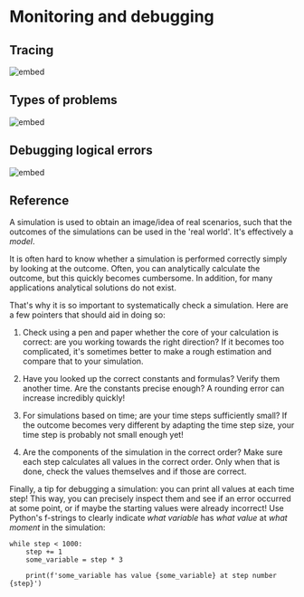 # Monitoring and debugging

## Tracing
![embed](https://api.eu.kaltura.com/p/120/sp/12000/embedIframeJs/uiconf_id/23449960/partner_id/120?iframeembed=true&playerId=kaltura_player&entry_id=0_2t4s71kc&flashvars[streamerType]=auto&amp;flashvars[localizationCode]=en_US&amp;flashvars[leadWithHTML5]=true&amp;flashvars[sideBarContainer.plugin]=true&amp;flashvars[sideBarContainer.position]=left&amp;flashvars[sideBarContainer.clickToClose]=true&amp;flashvars[chapters.plugin]=true&amp;flashvars[chapters.layout]=vertical&amp;flashvars[chapters.thumbnailRotator]=false&amp;flashvars[streamSelector.plugin]=true&amp;flashvars[EmbedPlayer.SpinnerTarget]=videoHolder&amp;flashvars[dualScreen.plugin]=true&amp;flashvars[hotspots.plugin]=1&amp;flashvars[Kaltura.addCrossoriginToIframe]=true&amp;&wid=0_0o42rvpp)

## Types of problems
![embed](https://api.eu.kaltura.com/p/120/sp/12000/embedIframeJs/uiconf_id/23449960/partner_id/120?iframeembed=true&playerId=kaltura_player&entry_id=0_54dfwez2&flashvars[streamerType]=auto&amp;flashvars[localizationCode]=en_US&amp;flashvars[leadWithHTML5]=true&amp;flashvars[sideBarContainer.plugin]=true&amp;flashvars[sideBarContainer.position]=left&amp;flashvars[sideBarContainer.clickToClose]=true&amp;flashvars[chapters.plugin]=true&amp;flashvars[chapters.layout]=vertical&amp;flashvars[chapters.thumbnailRotator]=false&amp;flashvars[streamSelector.plugin]=true&amp;flashvars[EmbedPlayer.SpinnerTarget]=videoHolder&amp;flashvars[dualScreen.plugin]=true&amp;flashvars[hotspots.plugin]=1&amp;flashvars[Kaltura.addCrossoriginToIframe]=true&amp;&wid=0_qcmb1jeu)

## Debugging logical errors
![embed](https://api.eu.kaltura.com/p/120/sp/12000/embedIframeJs/uiconf_id/23449960/partner_id/120?iframeembed=true&playerId=kaltura_player&entry_id=0_2s1gcaht&flashvars[streamerType]=auto&amp;flashvars[localizationCode]=en_US&amp;flashvars[leadWithHTML5]=true&amp;flashvars[sideBarContainer.plugin]=true&amp;flashvars[sideBarContainer.position]=left&amp;flashvars[sideBarContainer.clickToClose]=true&amp;flashvars[chapters.plugin]=true&amp;flashvars[chapters.layout]=vertical&amp;flashvars[chapters.thumbnailRotator]=false&amp;flashvars[streamSelector.plugin]=true&amp;flashvars[EmbedPlayer.SpinnerTarget]=videoHolder&amp;flashvars[dualScreen.plugin]=true&amp;flashvars[hotspots.plugin]=1&amp;flashvars[Kaltura.addCrossoriginToIframe]=true&amp;&wid=0_0c9irdya)

## Reference
A simulation is used to obtain an image/idea of real scenarios, such that the outcomes of the simulations can be used in the 'real world'. It's effectively a *model*.

It is often hard to know whether a simulation is performed correctly simply by looking at the outcome. Often, you can analytically calculate the outcome, but this quickly becomes cumbersome. In addition, for many applications analytical solutions do not exist.

That's why it is so important to systematically check a simulation. Here are a few pointers that should aid in doing so:

1. Check using a pen and paper whether the core of your calculation is correct: are you working towards the right direction? If it becomes too complicated, it's sometimes better to make a rough estimation and compare that to your simulation.

2. Have you looked up the correct constants and formulas? Verify them another time. Are the constants precise enough? A rounding error can increase incredibly quickly!

3. For simulations based on time; are your time steps sufficiently small? If the outcome becomes very different by adapting the time step size, your time step is probably not small enough yet!

4. Are the components of the simulation in the correct order? Make sure each step calculates all values in the correct order. Only when that is done, check the values themselves and if those are correct.

Finally, a tip for debugging a simulation: you can print all values at each time step! This way, you can precisely inspect them and see if an error occurred at some point, or if maybe the starting values were already incorrect! Use Python's f-strings to clearly indicate  _what variable_ has _what value_ at _what moment_ in the simulation:

    while step < 1000:
        step += 1
        some_variable = step * 3

        print(f'some_variable has value {some_variable} at step number {step}')
